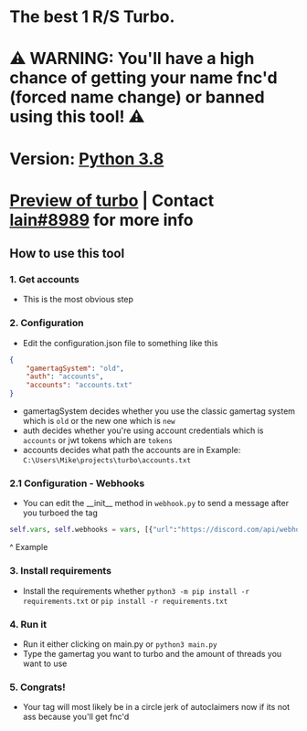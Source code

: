 # The best 1 R/S Turbo.
# ⚠ WARNING: You'll have a high chance of getting your name fnc'd (forced name change) or banned using this tool! ⚠
# Version: [Python 3.8](https://www.python.org/downloads/release/python-380/)
# [Preview of turbo](https://streamable.com/9dgym0) | Contact [lain#8989](https://discord.com/users/1032062115973976125) for more info
## How to use this tool
### 1. Get accounts
  - This is the most obvious step
### 2. Configuration
   - Edit the configuration.json file to something like this
```json
{
    "gamertagSystem": "old",
    "auth": "accounts",
    "accounts": "accounts.txt"
}
```
   - gamertagSystem decides whether you use the classic gamertag system which is `old` or the new one which is `new` 
   - auth decides whether you're using account credentials which is `accounts` or jwt tokens which are `tokens`
   - accounts decides what path the accounts are in Example: `C:\Users\Mike\projects\turbo\accounts.txt`
### 2.1 Configuration - Webhooks
   - You can edit the \_\_init\_\_ method in `webhook.py` to send a message after you turboed the tag
```py
self.vars, self.webhooks = vars, [{"url":"https://discord.com/api/webhooks/Example/Example","method":"POST","headers":{},"params":{},"json":{"content":"@everyone","embeds":[{"title":"Successful Turbo!","color":None,"fields":[{"name":"`Gamertag`","value":f"`{vars['tag']}`","inline":True},{"name":"`XUID`","value":f"`{vars['new_account'][1]}`","inline":True},{"name":"`Requests`","value":f"`{vars['requests']}`","inline":True}]}],"attachments":[]},"sucess_code":204}]
```
  ^ Example
### 3. Install requirements
   - Install the requirements whether `python3 -m pip install -r requirements.txt` or `pip install -r requirements.txt`
### 4. Run it
   - Run it either clicking on main.py or `python3 main.py`
   - Type the gamertag you want to turbo and the amount of threads you want to use
### 5. Congrats!
   - Your tag will most likely be in a circle jerk of autoclaimers now if its not ass because you'll get fnc'd
